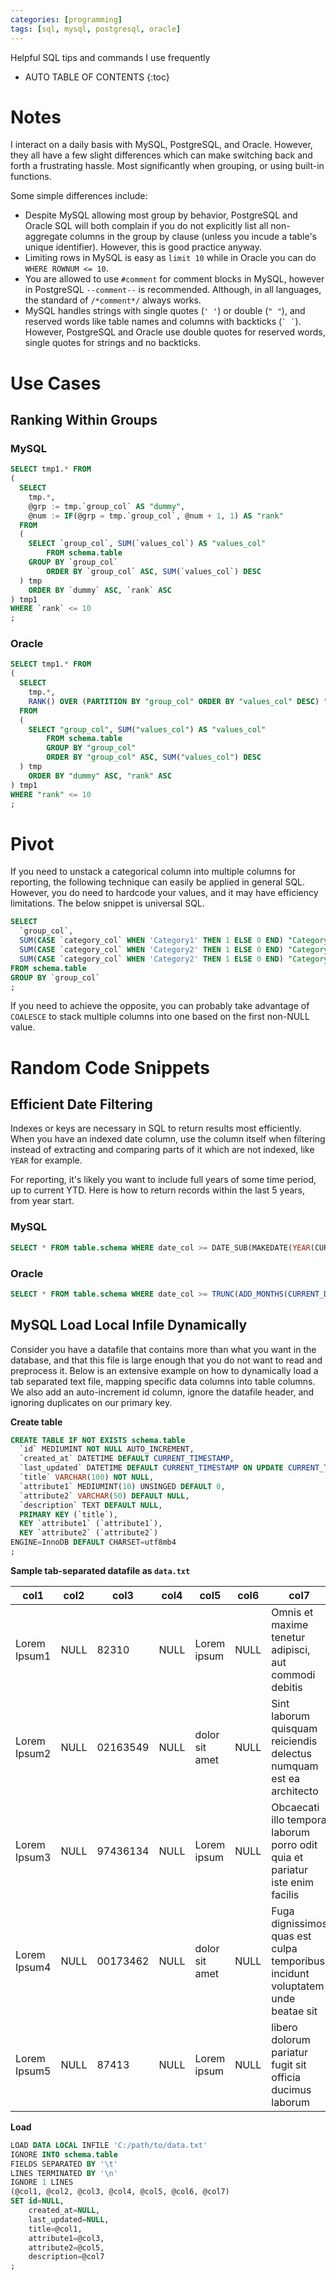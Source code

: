 ```yaml
---
categories: [programming]
tags: [sql, mysql, postgresql, oracle]
---
```


Helpful SQL tips and commands I use frequently  

<!-- excerpt separator -->

* AUTO TABLE OF CONTENTS
{:toc}

# Notes

I interact on a daily basis with MySQL, PostgreSQL, and Oracle. However, they all have a few slight differences which can make switching back and forth a frustrating hassle. Most significantly when grouping, or using built-in functions.  

Some simple differences include:
  - Despite MySQL allowing most group by behavior, PostgreSQL and Oracle SQL will both complain if you do not explicitly list all non-aggregate columns in the group by clause (unless you incude a table's unique identifier). However, this is good practice anyway.  
  - Limiting rows in MySQL is easy as `limit 10` while in Oracle you can do `WHERE ROWNUM <= 10`.  
  - You are allowed to use `#comment` for comment blocks in MySQL, however in PostgreSQL `--comment--` is recommended. Although, in all languages, the standard of `/*comment*/` always works.  
  - MySQL handles strings with single quotes (`' '`) or double (`" "`), and reserved words like table names and columns with backticks (`` ` ` ``). However, PostgreSQL and Oracle use double quotes for reserved words, single quotes for strings and no backticks.  


# Use Cases

## Ranking Within Groups

### MySQL

```sql
SELECT tmp1.* FROM
(
  SELECT
    tmp.*,
    @grp := tmp.`group_col` AS "dummy",
    @num := IF(@grp = tmp.`group_col`, @num + 1, 1) AS "rank"
  FROM
  (
    SELECT `group_col`, SUM(`values_col`) AS "values_col"
		FROM schema.table
    GROUP BY `group_col`
		ORDER BY `group_col` ASC, SUM(`values_col`) DESC
  ) tmp
    ORDER BY `dummy` ASC, `rank` ASC
) tmp1
WHERE `rank` <= 10
;
```

### Oracle

```sql
SELECT tmp1.* FROM
(
  SELECT
    tmp.*,
    RANK() OVER (PARTITION BY "group_col" ORDER BY "values_col" DESC) "rank"
  FROM
  (
    SELECT "group_col", SUM("values_col") AS "values_col"
		FROM schema.table
		GROUP BY "group_col"
		ORDER BY "group_col" ASC, SUM("values_col") DESC
  ) tmp
    ORDER BY "dummy" ASC, "rank" ASC
) tmp1
WHERE "rank" <= 10
;
```

# Pivot

If you need to unstack a categorical column into multiple columns for reporting, the following technique can easily be applied in general SQL. However, you do need to hardcode your values, and it may have efficiency limitations. The below snippet is universal SQL.  

```sql
SELECT
  `group_col`,
  SUM(CASE `category_col` WHEN 'Category1' THEN 1 ELSE 0 END) "Category1",
  SUM(CASE `category_col` WHEN 'Category2' THEN 1 ELSE 0 END) "Category2",
  SUM(CASE `category_col` WHEN 'Category2' THEN 1 ELSE 0 END) "Category3"
FROM schema.table
GROUP BY `group_col`
;
```

If you need to achieve the opposite, you can probably take advantage of `COALESCE` to stack multiple columns into one based on the first non-NULL value.

# Random Code Snippets

## Efficient Date Filtering

Indexes or keys are necessary in SQL to return results most efficiently. When you have an indexed date column, use the column itself when filtering instead of extracting and comparing parts of it which are not indexed, like `YEAR` for example.  

For reporting, it's likely you want to include full years of some time period, up to current YTD. Here is how to return records within the last 5 years, from year start.  

### MySQL

```sql
SELECT * FROM table.schema WHERE date_col >= DATE_SUB(MAKEDATE(YEAR(CURDATE()),1), INTERVAL 5 YEAR);
```

### Oracle

```sql
SELECT * FROM table.schema WHERE date_col >= TRUNC(ADD_MONTHS(CURRENT_DATE, -5*12), 'YEAR');
```

## MySQL Load Local Infile Dynamically

Consider you have a datafile that contains more than what you want in the database, and that this file is large enough that you do not want to read and preprocess it. Below is an extensive example on how to dynamically load a tab separated text file, mapping specific data columns into table columns. We also add an auto-increment id column, ignore the datafile header, and ignoring duplicates on our primary key.  

**Create table**  

```sql
CREATE TABLE IF NOT EXISTS schema.table
  `id` MEDIUMINT NOT NULL AUTO_INCREMENT,
  `created_at` DATETIME DEFAULT CURRENT_TIMESTAMP,
  `last_updated` DATETIME DEFAULT CURRENT_TIMESTAMP ON UPDATE CURRENT_TIMESTAMP,
  `title` VARCHAR(100) NOT NULL,
  `attribute1` MEDIUMINT(10) UNSINGED DEFAULT 0,
  `attribute2` VARCHAR(50) DEFAULT NULL,
  `description` TEXT DEFAULT NULL,
  PRIMARY KEY (`title`),
  KEY `attribute1` (`attribute1`),
  KEY `attribute2` (`attribute2`)
ENGINE=InnoDB DEFAULT CHARSET=utf8mb4
;
```

**Sample tab-separated datafile as `data.txt`**  

| col1         | col2 | col3     | col4 | col5           | col6 | col7                                                                           |
| ------------ | ---- | -------- | ---- | -------------- | ---- | ------------------------------------------------------------------------------ |
| Lorem Ipsum1 | NULL | 82310    | NULL | Lorem ipsum    | NULL | Omnis et maxime tenetur adipisci, aut commodi debitis                          |
| Lorem Ipsum2 | NULL | 02163549 | NULL | dolor sit amet | NULL | Sint laborum quisquam reiciendis delectus numquam est ea architecto            |
| Lorem Ipsum3 | NULL | 97436134 | NULL | Lorem ipsum    | NULL | Obcaecati illo tempora laborum porro odit quia et pariatur iste enim facilis   |
| Lorem Ipsum4 | NULL | 00173462 | NULL | dolor sit amet | NULL | Fuga dignissimos quas est culpa temporibus incidunt voluptatem unde beatae sit |
| Lorem Ipsum5 | NULL | 87413    | NULL | Lorem ipsum    | NULL | libero dolorum pariatur fugit sit officia ducimus laborum                      |

**Load**  

```sql
LOAD DATA LOCAL INFILE 'C:/path/to/data.txt'
IGNORE INTO schema.table
FIELDS SEPARATED BY '\t'
LINES TERMINATED BY '\n'
IGNORE 1 LINES
(@col1, @col2, @col3, @col4, @col5, @col6, @col7)
SET id=NULL,
    created_at=NULL,
    last_updated=NULL,
    title=@col1,
    attribute1=@col3,
    attribute2=@col5,
    description=@col7
;
```
